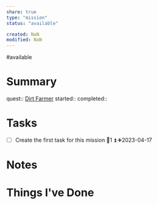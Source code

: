 ```yaml
---
share: true
type: "mission"
status: "available"

created: NaN 
modified: NaN
---
```

#available 
# Summary
quest:: [Dirt Farmer](./Dirt%20Farmer.md)
started:: 
completed::
# Tasks
- [ ] Create the first task for this mission 🥄1 ⏫ ➕2023-04-17
# Notes

# Things I've Done